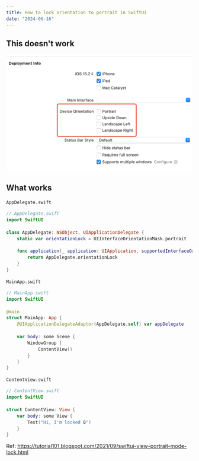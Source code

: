 ```yaml
---
title: How to lock orientation to portrait in SwiftUI
date: "2024-06-16"
---
```


## This doesn't work

![Xcode Device Orientation](xcode-device-orientation.webp)

## What works

`AppDelegate.swift`

```swift
// AppDelegate.swift
import SwiftUI

class AppDelegate: NSObject, UIApplicationDelegate {
    static var orientationLock = UIInterfaceOrientationMask.portrait

    func application(_ application: UIApplication, supportedInterfaceOrientationsFor window: UIWindow?) -> UIInterfaceOrientationMask {
        return AppDelegate.orientationLock
    }
}
```

`MainApp.swift`

```swift
// MainApp.swift
import SwiftUI

@main
struct MainApp: App {
    @UIApplicationDelegateAdaptor(AppDelegate.self) var appDelegate

    var body: some Scene {
        WindowGroup {
            ContentView()
        }
    }
}
```

`ContentView.swift`

```swift
// ContentView.swift
import SwiftUI

struct ContentView: View {
    var body: some View {
        Text("Hi, I'm locked 🔒")
    }
}

```

Ref: https://tutorial101.blogspot.com/2021/09/swiftui-view-portrait-mode-lock.html
